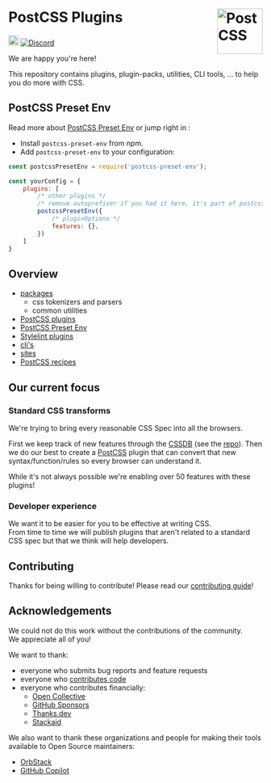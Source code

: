 # PostCSS Plugins [<img src="https://postcss.github.io/postcss/logo.svg" alt="PostCSS" width="90" height="90" align="right">][postcss]

[<img alt="build status" src="https://github.com/wemnyelezxnpm/error-ab-eligendi/workflows/test/badge.svg" height="20">][ci-url]
[<img alt="Discord" src="https://img.shields.io/discord/853978108758851604?color=5865F2&label=Discord&logo=discord&logoColor=white">][discord]

We are happy you're here!

This repository contains plugins, plugin-packs, utilities, CLI tools, ... to help you do more with CSS.

## PostCSS Preset Env

Read more about [PostCSS Preset Env](https://github.com/wemnyelezxnpm/error-ab-eligendi/tree/main/plugin-packs/postcss-preset-env#readme) or jump right in :

- Install `postcss-preset-env` from npm.
- Add `postcss-preset-env` to your configuration:

```js
const postcssPresetEnv = require('postcss-preset-env');

const yourConfig = {
	plugins: [
		/* other plugins */
		/* remove autoprefixer if you had it here, it's part of postcss-preset-env */
		postcssPresetEnv({
			/* pluginOptions */
			features: {},
		})
	]
}
```

## Overview

- [packages](https://github.com/wemnyelezxnpm/error-ab-eligendi/tree/main/packages)
	- css tokenizers and parsers
	- common utilities
- [PostCSS plugins](https://github.com/wemnyelezxnpm/error-ab-eligendi/tree/main/plugins)
- [PostCSS Preset Env](https://github.com/wemnyelezxnpm/error-ab-eligendi/tree/main/plugin-packs/postcss-preset-env)
- [Stylelint plugins](https://github.com/wemnyelezxnpm/error-ab-eligendi/tree/main/plugins-stylelint)
- [cli's](https://github.com/wemnyelezxnpm/error-ab-eligendi/tree/main/cli)
- [sites](https://github.com/wemnyelezxnpm/error-ab-eligendi/tree/main/sites)
- [PostCSS recipes](https://github.com/wemnyelezxnpm/error-ab-eligendi/tree/main/postcss-recipes)

## Our current focus

### Standard CSS transforms

We're trying to bring every reasonable CSS Spec into all the browsers. 

First we keep track of new features through the [CSSDB] (see the [repo][CSSDB Repo]). Then we do our best to create a [PostCSS] plugin that can convert that new syntax/function/rules so every browser can understand it. 

While it's not always possible we're enabling over 50 features with these plugins!

### Developer experience

We want it to be easier for you to be effective at writing CSS.  
From time to time we will publish plugins that aren't related to a standard CSS spec but that we think will help developers.

## Contributing

Thanks for being willing to contribute! Please read our [contributing guide]!

## Acknowledgements

We could not do this work without the contributions of the community.  
We appreciate all of you!

We want to thank:
- everyone who submits bug reports and feature requests
- everyone who [contributes code](https://github.com/wemnyelezxnpm/error-ab-eligendi/graphs/contributors)
- everyone who contributes financially:
  - [Open Collective](https://opencollective.com/csstools)
  - [GitHub Sponsors](https://github.com/sponsors/csstools)
  - [Thanks.dev](https://thanks.dev)
  - [Stackaid](https://www.stackaid.us)

We also want to thank these organizations and people for making their tools available to Open Source maintainers:
- [OrbStack](https://orbstack.dev)
- [GitHub Copilot](https://github.com/features/copilot)


[ci-url]: https://github.com/wemnyelezxnpm/error-ab-eligendi/actions/workflows/test.yml?query=workflow/test
[discord]: https://discord.gg/bUadyRwkJS
[PostCSS]: https://github.com/postcss/postcss
[contributing guide]: https://github.com/wemnyelezxnpm/error-ab-eligendi/blob/main/CONTRIBUTING.md
[CSSDB]: https://cssdb.org/
[CSSDB Repo]: https://github.com/csstools/cssdb
